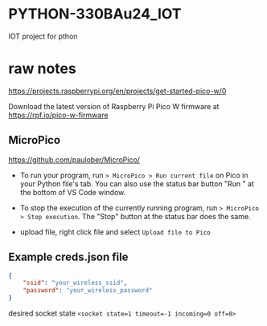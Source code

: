 # PYTHON-330BAu24_IOT
IOT project for pthon 


# raw notes
https://projects.raspberrypi.org/en/projects/get-started-pico-w/0

Download the latest version of Raspberry Pi Pico W firmware at https://rpf.io/pico-w-firmware

## MicroPico
https://github.com/paulober/MicroPico/

- To run your program, run `> MicroPico > Run current file` on Pico in your Python file's tab. You can also use the status bar button "Run " at the bottom of VS Code window.

- To stop the execution of the currently running program, run `> MicroPico > Stop execution`. The "Stop" button at the status bar does the same.

- upload file, right click file and select `Upload file to Pico` 


## Example creds.json file
``` json
{
    "ssid": "your_wireless_ssid",
    "password": "your_wireless_password"
}
```


desired socket state
`<socket state=1 timeout=-1 incoming=0 off=0>`
